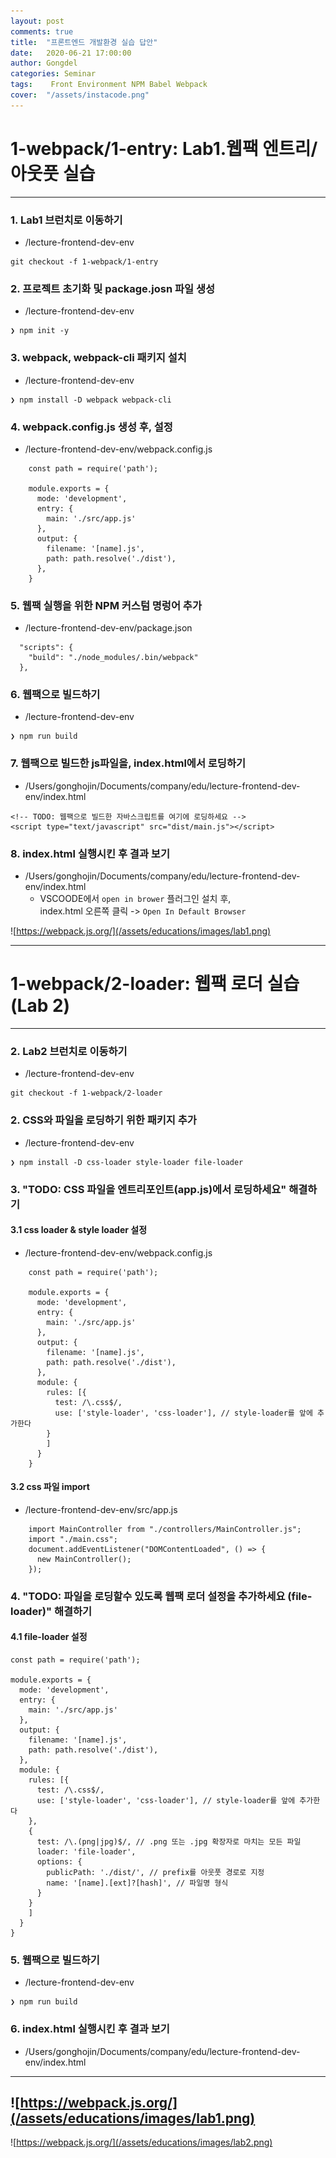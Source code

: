 ```yaml
---
layout: post
comments: true
title:  "프론트엔드 개발환경 실습 답안"
date:   2020-06-21 17:00:00
author: Gongdel
categories: Seminar
tags:	 Front Environment NPM Babel Webpack
cover:  "/assets/instacode.png"
---
```

# 1-webpack/1-entry: Lab1.웹팩 엔트리/아웃풋 실습
---
### 1. Lab1 브런치로 이동하기
* /lecture-frontend-dev-env
~~~
git checkout -f 1-webpack/1-entry
~~~

### 2. 프로젝트 초기화 및 package.josn 파일 생성
* /lecture-frontend-dev-env
~~~
❯ npm init -y
~~~

### 3. webpack, webpack-cli 패키지 설치
* /lecture-frontend-dev-env
~~~
❯ npm install -D webpack webpack-cli
~~~

### 4. webpack.config.js 생성 후, 설정 
* /lecture-frontend-dev-env/webpack.config.js  
~~~
    const path = require('path');
    
    module.exports = {
      mode: 'development',
      entry: {
        main: './src/app.js'
      },
      output: {
        filename: '[name].js',
        path: path.resolve('./dist'),
      },
    }
~~~

### 5. 웹팩 실행을 위한 NPM 커스텀 명렁어 추가
* /lecture-frontend-dev-env/package.json
~~~
  "scripts": {
    "build": "./node_modules/.bin/webpack"
  },
~~~

### 6. 웹팩으로 빌드하기
* /lecture-frontend-dev-env
~~~
❯ npm run build
~~~

### 7. 웹팩으로 빌드한 js파일을, index.html에서 로딩하기
* /Users/gonghojin/Documents/company/edu/lecture-frontend-dev-env/index.html
~~~
<!-- TODO: 웹팩으로 빌드한 자바스크립트를 여기에 로딩하세요 -->
<script type="text/javascript" src="dist/main.js"></script>
~~~

### 8. index.html 실행시킨 후 결과 보기
* /Users/gonghojin/Documents/company/edu/lecture-frontend-dev-env/index.html
    *  VSCOODE에서 `open in brower` 플러그인 설치 후,   
    index.html 오른쪽 클릭 -> `Open In Default Browser`  
    
![https://webpack.js.org/](/assets/educations/images/lab1.png)  

----
# 1-webpack/2-loader: 웹팩 로더 실습(Lab 2)
---
### 2. Lab2 브런치로 이동하기
* /lecture-frontend-dev-env
~~~
git checkout -f 1-webpack/2-loader
~~~

### 2. CSS와 파일을 로딩하기 위한 패키지 추가
* /lecture-frontend-dev-env  
~~~
❯ npm install -D css-loader style-loader file-loader
~~~

### 3. "TODO: CSS 파일을 엔트리포인트(app.js)에서 로딩하세요" 해결하기
#### 3.1 css loader & style loader 설정
* /lecture-frontend-dev-env/webpack.config.js  
~~~
    const path = require('path');
    
    module.exports = {
      mode: 'development',
      entry: {
        main: './src/app.js'
      },
      output: {
        filename: '[name].js',
        path: path.resolve('./dist'),
      },
      module: {
        rules: [{
          test: /\.css$/,
          use: ['style-loader', 'css-loader'], // style-loader를 앞에 추가한다
        }
        ]
      }
    }
~~~
#### 3.2 css 파일 import
* /lecture-frontend-dev-env/src/app.js
~~~
    import MainController from "./controllers/MainController.js";
    import "./main.css";
    document.addEventListener("DOMContentLoaded", () => {
      new MainController();
    });
~~~

### 4. "TODO: 파일을 로딩할수 있도록 웹팩 로더 설정을 추가하세요 (file-loader)" 해결하기
#### 4.1 file-loader 설정

~~~
const path = require('path');

module.exports = {
  mode: 'development',
  entry: {
    main: './src/app.js'
  },
  output: {
    filename: '[name].js',
    path: path.resolve('./dist'),
  },
  module: {
    rules: [{
      test: /\.css$/,
      use: ['style-loader', 'css-loader'], // style-loader를 앞에 추가한다
    },
    {
      test: /\.(png|jpg)$/, // .png 또는 .jpg 확장자로 마치는 모든 파일
      loader: 'file-loader',
      options: {
        publicPath: './dist/', // prefix를 아웃풋 경로로 지정
        name: '[name].[ext]?[hash]', // 파일명 형식
      }
    }
    ]
  }
}
~~~

### 5. 웹팩으로 빌드하기
* /lecture-frontend-dev-env
~~~
❯ npm run build
~~~

### 6. index.html 실행시킨 후 결과 보기
* /Users/gonghojin/Documents/company/edu/lecture-frontend-dev-env/index.html

----
![https://webpack.js.org/](/assets/educations/images/lab1.png)  
----

![https://webpack.js.org/](/assets/educations/images/lab2.png)  
